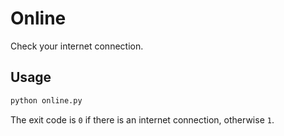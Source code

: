 # Online

Check your internet connection.

## Usage

```bash
python online.py
```

The exit code is `0` if there is an internet connection, otherwise `1`.
